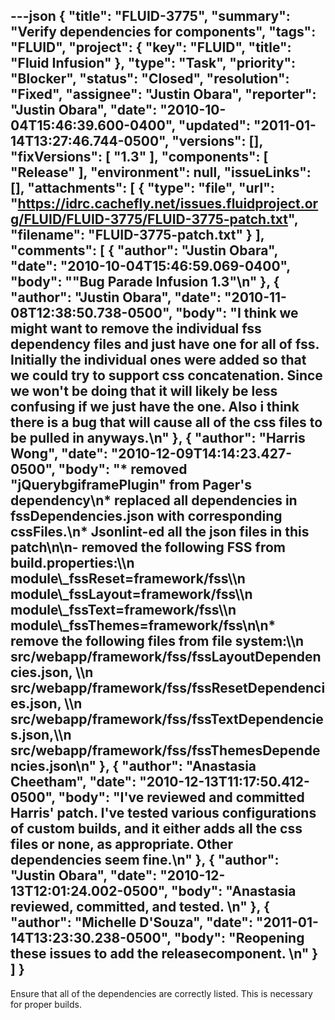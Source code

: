 ---json
{
  "title": "FLUID-3775",
  "summary": "Verify dependencies for components",
  "tags": "FLUID",
  "project": {
    "key": "FLUID",
    "title": "Fluid Infusion"
  },
  "type": "Task",
  "priority": "Blocker",
  "status": "Closed",
  "resolution": "Fixed",
  "assignee": "Justin Obara",
  "reporter": "Justin Obara",
  "date": "2010-10-04T15:46:39.600-0400",
  "updated": "2011-01-14T13:27:46.744-0500",
  "versions": [],
  "fixVersions": [
    "1.3"
  ],
  "components": [
    "Release"
  ],
  "environment": null,
  "issueLinks": [],
  "attachments": [
    {
      "type": "file",
      "url": "https://idrc.cachefly.net/issues.fluidproject.org/FLUID/FLUID-3775/FLUID-3775-patch.txt",
      "filename": "FLUID-3775-patch.txt"
    }
  ],
  "comments": [
    {
      "author": "Justin Obara",
      "date": "2010-10-04T15:46:59.069-0400",
      "body": "\"Bug Parade Infusion 1.3\"\n"
    },
    {
      "author": "Justin Obara",
      "date": "2010-11-08T12:38:50.738-0500",
      "body": "I think we might want to remove the individual fss dependency files and just have one for all of fss. Initially the individual ones were added so that we could try to support css concatenation. Since we won't be doing that it will likely be less confusing if we just have the one. Also i think there is a bug that will cause all of the css files to be pulled in anyways.\n"
    },
    {
      "author": "Harris Wong",
      "date": "2010-12-09T14:14:23.427-0500",
      "body": "* removed \"jQuerybgiframePlugin\" from Pager's dependency\n* replaced all dependencies in fssDependencies.json with corresponding cssFiles.\n* Jsonlint-ed all the json files in this patch\n\n- removed the following FSS from build.properties:\\\n  module\\_fssReset=framework/fss\\\n  module\\_fssLayout=framework/fss\\\n  module\\_fssText=framework/fss\\\n  module\\_fssThemes=framework/fss\n\n* remove the following files from file system:\\\n  src/webapp/framework/fss/fssLayoutDependencies.json, \\\n  src/webapp/framework/fss/fssResetDependencies.json, \\\n  src/webapp/framework/fss/fssTextDependencies.json,\\\n  src/webapp/framework/fss/fssThemesDependencies.json\n"
    },
    {
      "author": "Anastasia Cheetham",
      "date": "2010-12-13T11:17:50.412-0500",
      "body": "I've reviewed and committed Harris' patch. I've tested various configurations of custom builds, and it either adds all the css files or none, as appropriate. Other dependencies seem fine.\n"
    },
    {
      "author": "Justin Obara",
      "date": "2010-12-13T12:01:24.002-0500",
      "body": "Anastasia reviewed, committed, and tested.&#x20;\n"
    },
    {
      "author": "Michelle D'Souza",
      "date": "2011-01-14T13:23:30.238-0500",
      "body": "Reopening these issues to add the releasecomponent.&#x20;\n"
    }
  ]
}
---
Ensure that all of the dependencies are correctly listed. This is necessary for proper builds.

        